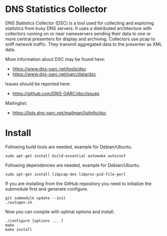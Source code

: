 # DNS Statistics Collector

DNS Statistics Collector (DSC) is a tool used for collecting and exploring
statistics from busy DNS servers.  It uses a distributed architecture with
collectors running on or near nameservers sending their data to one or more
central presenters for display and archiving.  Collectors use pcap to sniff
network traffic.  They transmit aggregated data to the presenter as XML data.

More information about DSC may be found here:
- https://www.dns-oarc.net/tools/dsc
- https://www.dns-oarc.net/oarc/data/dsc

Issues should be reported here:
- https://github.com/DNS-OARC/dsc/issues

Mailinglist:
- https://lists.dns-oarc.net/mailman/listinfo/dsc

# Install

Following build tools are needed, example for Debian/Ubuntu.

```
sudo apt-get install build-essential automake autoconf
```

Following dependencies are needed, example for Debian/Ubuntu.

```
sudo apt-get install libpcap-dev libproc-pid-file-perl
```

If you are installing from the GitHub repository you need to initialize the
submodule first and generate configure.

```
git submodule update --init
./autogen.sh
```

Now you can compile with optinal options and install.

```
./configure [options ... ]
make
make install
```
